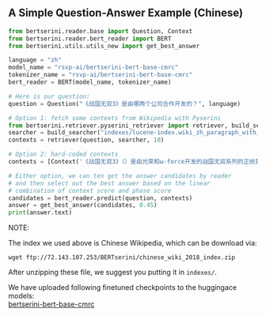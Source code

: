 ## A Simple Question-Answer Example (Chinese)

```python
from bertserini.reader.base import Question, Context
from bertserini.reader.bert_reader import BERT
from bertserini.utils.utils_new import get_best_answer

language = "zh"
model_name = "rsvp-ai/bertserini-bert-base-cmrc"
tokenizer_name = "rsvp-ai/bertserini-bert-base-cmrc"
bert_reader = BERT(model_name, tokenizer_name)

# Here is our question:
question = Question("《战国无双3》是由哪两个公司合作开发的？", language)

# Option 1: fetch some contexts from Wikipedia with Pyserini
from bertserini.retriever.pyserini_retriever import retriever, build_searcher
searcher = build_searcher("indexes/lucene-index.wiki_zh_paragraph_with_title_0.6.0.pos+docvectors")
contexts = retriever(question, searcher, 10)

# Option 2: hard-coded contexts
contexts = [Context('《战国无双3》（）是由光荣和ω-force开发的战国无双系列的正统第三续作。本作以三大故事为主轴，分别是以武田信玄等人为主的《关东三国志》，织田信长等人为主的《战国三杰》，石田三成等人为主的《关原的年轻武者》，丰富游戏内的剧情。此部份专门介绍角色，欲知武器情报、奥义字或擅长攻击类型等，请至战国无双系列1.由于乡里大辅先生因故去世，不得不寻找其他声优接手。从猛将传 and Z开始。2.战国无双 编年史的原创男女主角亦有专属声优。此模式是任天堂游戏谜之村雨城改编的新增模式。本作中共有20张战场地图（不含村雨城），后来发行的猛将传再新增3张战场地图。但游戏内战役数量繁多，部分地图会有兼用的状况，战役虚实则是以光荣发行的2本「战国无双3 人物真书」内容为主，以下是相关介绍。（注：前方加☆者为猛将传新增关卡及地图。）合并本篇和猛将传的内容，村雨城模式剔除，战国史模式可直接游玩。主打两大模式「战史演武」&「争霸演武」。系列作品外传作品')]

# Either option, we can ten get the answer candidates by reader
# and then select out the best answer based on the linear 
# combination of context score and phase score
candidates = bert_reader.predict(question, contexts)
answer = get_best_answer(candidates, 0.45)
print(answer.text)
```


NOTE:

 The index we used above is Chinese Wikipedia, which can be download via:
```
wget ftp://72.143.107.253/BERTserini/chinese_wiki_2018_index.zip
```

After unzipping these file, we suggest you putting it in `indexes/`.

We have uploaded following finetuned checkpoints to the huggingace models:\
[bertserini-bert-base-cmrc](https://huggingface.co/rsvp-ai/bertserini-bert-base-cmrc)